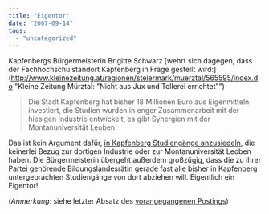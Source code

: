 ```yaml
---
title: "Eigentor"
date: "2007-09-14"
tags: 
  - "uncategorized"
---
```


Kapfenbergs Bürgermeisterin Brigitte Schwarz [wehrt sich dagegen, dass der Fachhochschulstandort Kapfenberg in Frage gestellt wird:](http://www.kleinezeitung.at/regionen/steiermark/muerztal/565595/index.do "Kleine Zeitung Mürztal: "Nicht aus Jux und Tollerei errichtet"")

> Die Stadt Kapfenberg hat bisher 18 Millionen Euro aus Eigenmitteln investiert, die Studien wurden in enger Zusammenarbeit mit der hiesigen Industrie entwickelt, es gibt Synergien mit der Montanuniversität Leoben.

Das ist kein Argument dafür, [in Kapfenberg Studiengänge anzusiedeln](http://www.kleinezeitung.at/regionen/steiermark/graz/563949/index.do "Die Umsiedlung von Fachhochschul-Studien löst wilde Proteste aus."), die keinerlei Bezug zur dortigen Industrie oder zur Montanuniversität Leoben haben. Die Bürgermeisterin übergeht außerdem großzügig, dass die zu ihrer Partei gehörende Bildungslandesrätin gerade fast alle bisher in Kapfenberg untergebrachten Studiengänge von dort abziehen will. Eigentlich ein Eigentor!

(_Anmerkung_: siehe letzter Absatz des [vorangegangenen Postings](http://heinz.typepad.com/lostandfound/2007/09/grazer-vp-gegen.html))
